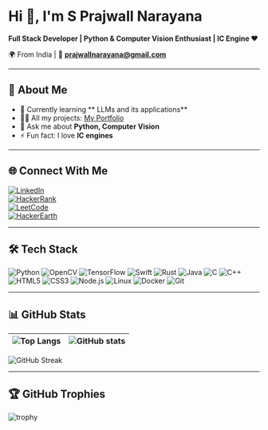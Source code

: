 # Hi 👋, I'm S Prajwall Narayana  
**Full Stack Developer | Python & Computer Vision Enthusiast | IC Engine ❤️**  

🌍 From India | 📧 **prajwallnarayana@gmail.com**  

---

## 🚀 About Me  
- 🌱 Currently learning ** LLMs and its applications**  
- 👨‍💻 All my projects: [My Portfolio](https://developer1010x.github.io/S_Prajwall_Narayana/)  
- 💬 Ask me about **Python, Computer Vision**  
- ⚡ Fun fact: I love **IC engines**  

---

## 🌐 Connect With Me  
[![LinkedIn](https://img.shields.io/badge/LinkedIn-blue?logo=linkedin&logoColor=white)](http://www.linkedin.com/in/sprajwallnarayana)  
[![HackerRank](https://img.shields.io/badge/HackerRank-2EC866?logo=hackerrank&logoColor=white)](https://www.hackerrank.com/prajwallspambox)  
[![LeetCode](https://img.shields.io/badge/LeetCode-orange?logo=leetcode&logoColor=white)](https://www.leetcode.com/fey3vm7irp)  
[![HackerEarth](https://img.shields.io/badge/HackerEarth-323754?logo=hackerearth&logoColor=white)](https://www.hackerearth.com/@prajwall1010x)  

---

## 🛠 Tech Stack  
![Python](https://img.shields.io/badge/Python-3776AB?logo=python&logoColor=white)
![OpenCV](https://img.shields.io/badge/OpenCV-27338e?logo=opencv&logoColor=white)
![TensorFlow](https://img.shields.io/badge/TensorFlow-FF6F00?logo=tensorflow&logoColor=white)
![Swift](https://img.shields.io/badge/Swift-FA7343?logo=swift&logoColor=white)
![Rust](https://img.shields.io/badge/Rust-000000?logo=rust&logoColor=white)
![Java](https://img.shields.io/badge/Java-007396?logo=java&logoColor=white)
![C](https://img.shields.io/badge/C-00599C?logo=c&logoColor=white)
![C++](https://img.shields.io/badge/C++-00599C?logo=cplusplus&logoColor=white)
![HTML5](https://img.shields.io/badge/HTML5-E34F26?logo=html5&logoColor=white)
![CSS3](https://img.shields.io/badge/CSS3-1572B6?logo=css3&logoColor=white)
![Node.js](https://img.shields.io/badge/Node.js-339933?logo=node.js&logoColor=white)
![Linux](https://img.shields.io/badge/Linux-FCC624?logo=linux&logoColor=black)
![Docker](https://img.shields.io/badge/Docker-2496ED?logo=docker&logoColor=white)
![Git](https://img.shields.io/badge/Git-F05032?logo=git&logoColor=white)

---

## 📊 GitHub Stats  
| ![Top Langs](https://github-readme-stats.vercel.app/api/top-langs/?username=developer1010x&layout=compact&theme=radical) | ![GitHub stats](https://github-readme-stats.vercel.app/api?username=developer1010x&show_icons=true&theme=radical) |
| --- | --- |

![GitHub Streak](https://github-readme-streak-stats.herokuapp.com/?user=developer1010x&theme=radical)

---

## 🏆 GitHub Trophies  
![trophy](https://github-profile-trophy.vercel.app/?username=developer1010x&theme=onedark)
